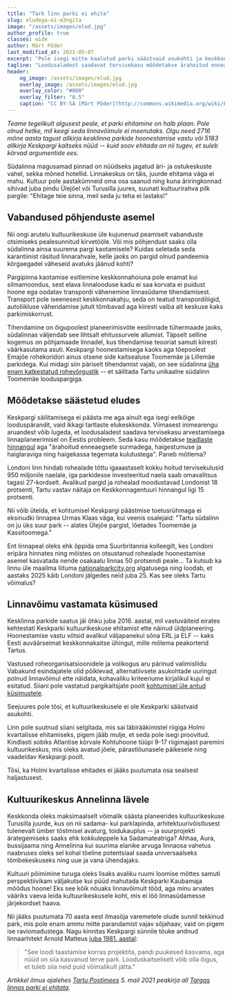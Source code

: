```yaml
---
title: "Tark linn parki ei ehita"
slug: eludega-ei-m3ngita
image: "/assets/images/elud.jpg"
author_profile: true
classes: wide
author: Märt Põder
last_modified_at: 2021-05-07
excerpt: "Pole isegi mitte kaalutud parki säästvaid asukohti ja keskkonnasäästu põhjendatakse linna tihendamise teooria väärkasutusega."
tagline: "Loodusaladest saadavat tervisekasu mõõdetakse ärahoitud enneaegsete surmade, haigestumuse ja haiglaraviga ning haigekassa tegemata kulutustega."
header:
    og_image: /assets/images/elud.jpg
    overlay_image: /assets/images/elud.jpg
    overlay_color: "#000"
    overlay_filter: "0.5"
    caption: "CC BY-SA [Märt Põder](http://commons.wikimedia.org/wiki/File:Hoia_vahet,_eludega_ei_m%C3%A4ngita.jpg%20)"
---
```


_Teame tegelikult algusest peale, et parki ehitamine on halb plaan. Pole olnud hetke, mil keegi seda linnavõimule ei meenutaks. Olgu need 2716 mõne aasta tagust allkirja kesklinna parkide hoonestamise vastu või 5183 allkirja Keskpargi kaitseks nüüd -- kuid soov ehitada on nii tugev, et suleb kõrvad argumentide ees._

Südalinna magusamad pinnad on nüüdseks jagatud äri- ja ostukeskuste vahel, sekka mõned hotellid. Linnakeskus on täis, juurde ehitama väga ei mahu. Kultuur pole aastakümneid oma osa saanud ning kuna äriringkonnad sihivad juba pindu Ülejõel või Turusilla juures, suunati kultuurirahva pilk pargile: "Ehitage teie sinna, meil seda ju teha ei lastaks!"

## Vabandused põhjenduste asemel

Nii ongi arutelu kultuurikeskuse üle kujunenud peamiselt vabanduste otsimiseks pealesunnitud kirvetööle. Või mis põhjendust saaks olla südalinna ainsa suurema pargi kaotamisele? Kuidas seletada seda karantiinist räsitud linnarahvale, kelle jaoks on pargid olnud pandeemia kõrgaegadel väheseid avatuks jäänud kohti?

Pargipinna kaotamise esitlemine keskkonnahoiuna pole enamat kui silmamoondus, sest elava linnalooduse kadu ei saa korvata ei puidust hoone ega oodatav transpordi vähenemine linnasüdame tihendamisest. Transport pole iseenesest keskkonnakahju, seda on teatud transpordiliigid, autoliikluse vähendamise jutult tõmbavad aga kiiresti vaiba alt keskuse kaks parkimiskorrust.

Tihendamine on õigupoolest planeerimisvõte eeslinnade tühermaade jaoks, südalinnas väljendab see lihtsalt ehitussurvele allumist. Täpselt selline kogemus on põhjamaade linnadel, kus tihendamise teooriat samuti kiiresti väärkasutama asuti. Keskpargi hoonestamisega kaoks aga tõepoolest Emajõe rohekoridori ainus otsene side kaitsealuse Toomemäe ja Lillemäe parkidega. Kui midagi siin päriselt tihendamist vajab, on see südalinna [üha enam katkestatud rohevõrgustik](/faq/#kas-parki-ääristavad-puud-plaanitakse-ka-maha-võtta-ja-majaga-suletakse-roheline-vöönd) -- et säilitada Tartu unikaalne südalinn Toomemäe looduspargiga.

## Mõõdetakse säästetud eludes

Keskpargi säilitamisega ei päästa me aga ainult ega isegi eelkõige looduspärandit, vaid ikkagi tartlaste elukeskkonda. Viimasest inimearengu aruandest võib lugeda, et loodusaladest saadava tervisekasu arvestamisega linnaplaneerimisel on Eestis probleem. Seda kasu mõõdetakse [teadlaste hinnangul](https://inimareng.ee/loodusalade-m%C3%B5ju-inimeste-heaolule.html) aga "ärahoitud enneaegsete surmadega, haigestumuse ja haiglaraviga ning haigekassa tegemata kulutustega". Paneb mõtlema?

Londoni linn hindab rohealade tõttu igaaastaselt kokku hoitud tervisekulusid 950 miljonile naelale, iga parkidesse investeeritud naela saab omavalitsus tagasi 27-kordselt. Avalikud pargid ja rohealad moodustavad Londonist 18 protsenti, Tartu vastav näitaja on Keskkonnagentuuri hinnangul ligi 15 protsenti.

Nii võib ütelda, et kohtumisel Keskpargi päästmise toetusrühmaga ei eksinudki linnapea Urmas Klaas väga, kui veenis osalejaid: "Tartu südalinn on ju üks suur park -- alates Ülejõe pargist, lõetades Toomemäe ja Kassitoomega."

Ent linnapeal oleks ehk õppida oma Suurbritannia kolleegilt, kes Londoni eripära hinnates ning mõistes on otsustanud rohealade hoonestamise asemel kasvatada nende osakaalu linnas 50 protsendi peale... Ta kutsub ka linnu üle maailma liituma [nationalparkcity.org](https://www.nationalparkcity.org/) algatusega ning loodab, et aastaks 2025 käib Londoni jälgedes neid juba 25. Kas see oleks Tartu võimalus?

## Linnavõimu vastamata küsimused

Kesklinna parkide saatus jäi õhku juba 2016. aastal, mil vastuväiteid eirates kehtestati Keskparki kultuurikeskuse ehitamist ette näinud üldplaneering. Hoonestamise vastu võtsid avalikul väljapanekul sõna ERL ja ELF -- kaks Eesti auväärseimat keskkonnakaitse ühingut, mille mõlema peakorterid Tartus.

Vastused roheorganisatsioonidele ja volikogus aru pärinud valimisliidu Vabakund esindajatele olid põiklevad, alternatiivsete asukohtade uuringut polnud linnavõimul ette näidata, kohavaliku kriteeriume kirjalikul kujul ei esitatud. Siiani pole vastatud pargikaitsjate poolt [kohtumisel üle antud küsimustele](/kysimused-linnale).

Seejuures pole tõsi, et kultuurikeskusele ei ole Keskparki säästvaid asukohti.

Linn pole suutnud siiani selgitada, mis sai läbirääkimistel riigiga Holmi kvartalisse ehitamiseks, pigem jääb mulje, et seda pole isegi proovitud. Kindlasti sobiks Atlantise kõrvale Kohtuhoone tüüpi 9-17 riigimajast paremini kultuurikeskus, mis oleks avatud jõele, pärastlõunasele päikesele ning vaadeldav Keskpargi poolt.

Tõsi, ka Holmi kvartalisse ehitades ei jääks puutumata osa sealsest haljastusest.

## Kultuurikeskus Annelinna lävele

Keskkonda oleks maksimaalselt võimalik säästa planeerides kultuurikeskuse Turusilla juurde, kus on nii sadama- kui parklapinda, arhitektuurivõistlusest tulenevalt ümber tõstmisel avaturg, toidukauplus -- ja suurprojekti ärategemiseks saaks ehk kokkuleppele ka Sadamateatriga? Ahhaa, Aura, bussijaama ning Annelinna kui suurima elanike arvuga linnaosa vahetus naabruses oleks sel kohal tõeline potentsiaal saada universaalseks tõmbekeskuseks ning uue ja vana ühendajaks.

Kultuuri põimimine turuga oleks lisaks avaliku ruumi loomise mõttes samuti perspektiivikam väljakutse kui püüd mahutada Keskparki Kaubamaja mõõdus hoone! Eks see kõik nõuaks linnavõimult tööd, aga minu arvates vääriks vaeva leida kultuurikeskusele koht, mis ei löö linnasüdamesse järjekordset haava.

Nii jääks puutumata 70 aasta eest ilmasõja varemetele olude sunnil tekkinud park, mis pole enam ammu mitte parandamist vajav sõjahaav, vaid on pigem ise raviomadustega. Nagu kinnitas Keskpargi sünnile tõuke andnud linnaarhitekt Arnold Matteus [juba 1981. aastal](https://youtu.be/OloEobA8_5o?t=1775):

> "See loodi taastamise korras projektita, pandi puukesed kasvama, aga nüüd on siia kasvanud terve park. Looduskaitseliselt võib olla õigus, et tuleb siia neid puid võimalikult jätta."

_Artikkel ilmus ajalehes [Tartu Postimees](https://tartu.postimees.ee/) 5. mail 2021 peakirja all [Targas linnas parki ei ehitata](https://tartu.postimees.ee/7240117/mart-poder-targas-linnas-parki-ei-ehitata)._
